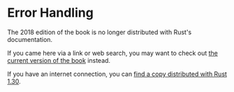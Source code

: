 # Error Handling

The 2018 edition of the book is no longer distributed with Rust's documentation.

If you came here via a link or web search, you may want to check out [the current version of the book](../ch09-00-error-handling.html) instead.

If you have an internet connection, you can [find a copy distributed with Rust 1.30](https://doc.rust-lang.org/1.30.0/book/2018-edition/ch09-00-error-handling.html).